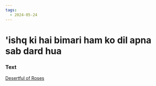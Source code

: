 ```yaml
---
tags:
  - 2024-05-24
---
```

# 'ishq ki hai bimari ham ko dil apna sab dard hua

### Text
[Desertful of Roses](https://franpritchett.com/00garden/13c/1333/index_1333.html)

